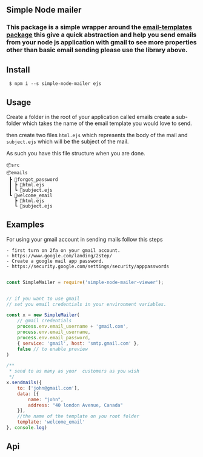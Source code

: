 ## Simple Node mailer 

### This package is a simple wrapper around the [email-templates package](https://www.npmjs.com/package/email-templates) this give a quick abstraction and help you send emails from your node js application with gmail to see more properties other than basic email sending please use the library above.



## Install 

``` $ npm i --s simple-node-mailer ejs```

## Usage 

Create a folder in the root of your application called emails create a sub-folder which takes the name of the email template you would love to send.

then create two files `html.ejs` which represents the body of the mail and `subject.ejs` which will be the subject of the mail.

As such you have this file structure when you are done.

```
📦src
📦emails
 ┣ 📂forgot_password
 ┃ ┣ 📜html.ejs
 ┃ ┗ 📜subject.ejs
 ┗ 📂welcome_email
   ┣ 📜html.ejs
   ┗ 📜subject.ejs
```


## Examples

For using your gmail account in sending mails follow this steps

    - first turn on 2fa on your gmail account.
    - https://www.google.com/landing/2step/
    - Create a google mail app password.
    - https://security.google.com/settings/security/apppasswords

```js 

const SimpleMailer = require('simple-node-mailer-viewer');


// if you want to use gmail
// set you email credentials in your environment variables.

const x = new SimpleMailer(
    // gmail credentials
    process.env.email_username + 'gmail.com',
    process.env.email_username,
    process.env.email_password,
    { service: 'gmail', host: 'smtp.gmail.com' },
    false // to enable preview
)

/**
 * send to as many as your  customers as you wish
 */
x.sendmails({
    to: ['john@gmail.com'],
    data: [{
        name: "john",
        address: "40 london Avenue, Canada"
    }],
    //the name of the template on you root folder
    template: 'welcome_email'
}, console.log)


```


## Api